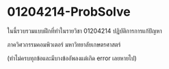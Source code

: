 # 01204214-ProbSolve

ในนี้รวบรวมแบบฝึกที่ทำในรายวิชา 01204214 ปฏิบัติการการแก้ปัญหา

ภาควิศวกรรมคอมพิวเตอร์ มหาวิทยาลัยเกษตรศาสตร์

(ทำไม่ครบทุกข้อและมีบางข้ออัพลงแต่เกิด error เลยหายไป)
